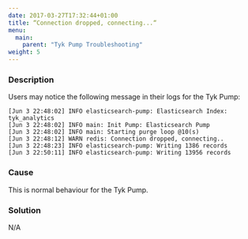 ```yaml
---
date: 2017-03-27T17:32:44+01:00
title: “Connection dropped, connecting...“
menu:
  main:
    parent: "Tyk Pump Troubleshooting"
weight: 5 
---
```


### Description

Users may notice the following message in their logs for the Tyk Pump:

```
[Jun 3 22:48:02] INFO elasticsearch-pump: Elasticsearch Index: tyk_analytics
[Jun 3 22:48:02] INFO main: Init Pump: Elasticsearch Pump
[Jun 3 22:48:02] INFO main: Starting purge loop @10(s)
[Jun 3 22:48:12] WARN redis: Connection dropped, connecting..
[Jun 3 22:48:23] INFO elasticsearch-pump: Writing 1386 records
[Jun 3 22:50:11] INFO elasticsearch-pump: Writing 13956 records
```

### Cause

This is normal behaviour for the Tyk Pump.

### Solution

N/A